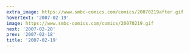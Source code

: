 ```yaml
---
extra_image: https://www.smbc-comics.com/comics/20070219after.gif
hovertext: '2007-02-19'
image: https://www.smbc-comics.com/comics/20070219.gif
next: '2007-02-20'
prev: '2007-02-18'
title: '2007-02-19'
---
```

